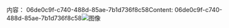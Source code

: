 <span data-ttu-id="8e6a1-101">内容： 06de0c9f-c740-488d-85ae-7b1d736f8c58</span><span class="sxs-lookup"><span data-stu-id="8e6a1-101">Content: 06de0c9f-c740-488d-85ae-7b1d736f8c58</span></span>![图像](06810a27-2f4f-46c1-b24a-3d84c9bf3f44.png)
